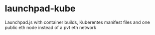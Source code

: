 # launchpad-kube

Launchpad.js with container builds, Kuberentes manifest files and one public eth node instead of a pvt eth network 
